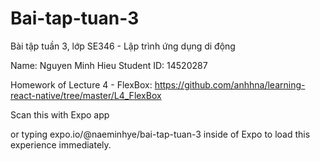 # Bai-tap-tuan-3
Bài tập tuần 3, lớp SE346 - Lập trình ứng dụng di động

Name: Nguyen Minh Hieu
Student ID: 14520287

Homework of Lecture 4 - FlexBox: https://github.com/anhhna/learning-react-native/tree/master/L4_FlexBox

Scan this with Expo app

or typing expo.io/@naeminhye/bai-tap-tuan-3 inside of Expo to load this experience immediately.
